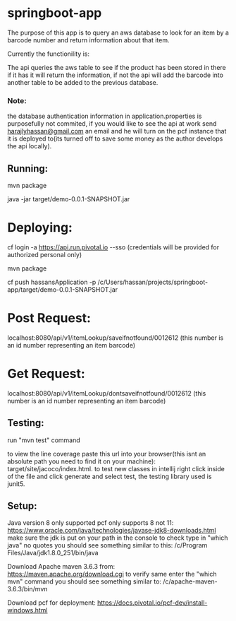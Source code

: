 # springboot-app
The purpose of this app is to query an aws database to look for an item by a barcode number and return information about that item.

Currently the functionility is:

The api queries the aws table to see if the product has been stored in there if it has it will return the information, if not
the api will add the barcode into another table to be added to the previous database.
### Note:
the database authentication information in application.properties is purposefully not commited, if you would like to see the api at work
send harajlyhassan@gmail.com an email and he will turn on the pcf instance that it is deployed to(its turned off to save some money as the author develops the api locally).
## Running:
mvn package

java -jar target/demo-0.0.1-SNAPSHOT.jar

Deploying:
=======
cf login -a  https://api.run.pivotal.io --sso
(credentials will be provided for authorized personal only)

mvn package

cf push hassansApplication -p /c/Users/hassan/projects/springboot-app/target/demo-0.0.1-SNAPSHOT.jar

Post Request:
===
localhost:8080/api/v1/itemLookup/saveifnotfound/0012612 (this number is an id number  representing an item barcode)

Get Request:
===
localhost:8080/api/v1/itemLookup/dontsaveifnotfound/0012612 (this number is an id number representing an item barcode)

## Testing:
run "mvn test" command

to view the line coverage paste this url into your browser(this isnt an absolute path you need to find it on your machine): 
target/site/jacoco/index.html.
to test new classes in intellij right click inside of the file and click generate and select test, the testing library used is junit5.

## Setup:
Java version 8 only supported pcf only supports 8 not 11:
https://www.oracle.com/java/technologies/javase-jdk8-downloads.html
make sure the jdk is put on your path in the console to check type in "which java" no quotes you should see something similar to this:
/c/Program Files/Java/jdk1.8.0_251/bin/java


Download Apache maven 3.6.3 from:
https://maven.apache.org/download.cgi
to verify same enter the "which mvn" command you should see something similar to:
/c/apache-maven-3.6.3/bin/mvn

Download pcf for deployment:
https://docs.pivotal.io/pcf-dev/install-windows.html
